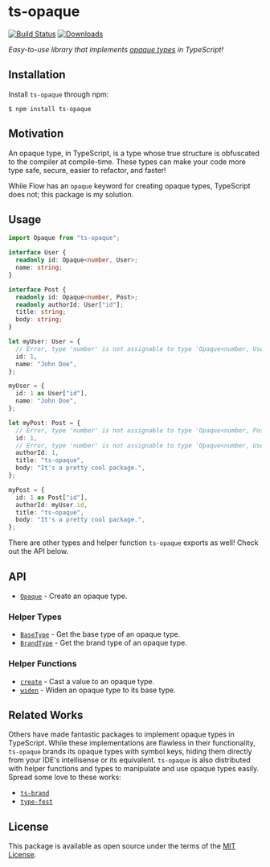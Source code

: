 [docs-url]: https://seancroach.github.io/ts-opaque/modules.html
[downloads-badge]: https://img.shields.io/npm/dt/ts-opaque?logo=npm
[opaque-types-url]: https://codemix.com/opaque-types-in-javascript/
[github-ci-badge]: https://img.shields.io/github/workflow/status/seancroach/ts-opaque/CI?logo=github
[github-ci-url]: https://github.com/seancroach/ts-opaque/actions?query=workflow%3A%22CI%22
[license-url]: https://github.com/seancroach/ts-opaque/blob/latest/license
[release-url]: https://www.npmjs.com/package/ts-opaque

# ts-opaque

[![Build Status][github-ci-badge]][github-ci-url] [![Downloads][downloads-badge]][release-url]

_Easy-to-use library that implements [opaque types][opaque-types-url] in TypeScript!_

## Installation

Install `ts-opaque` through npm:

```
$ npm install ts-opaque
```

## Motivation

An opaque type, in TypeScript, is a type whose true structure is obfuscated to the compiler at compile-time. These types can make your code more type safe, secure, easier to refactor, and faster!

While Flow has an `opaque` keyword for creating opaque types, TypeScript does not; this package is my solution.

## Usage

```ts
import Opaque from "ts-opaque";

interface User {
  readonly id: Opaque<number, User>;
  name: string;
}

interface Post {
  readonly id: Opaque<number, Post>;
  readonly authorId: User["id"];
  title: string;
  body: string;
}

let myUser: User = {
  // Error, type 'number' is not assignable to type 'Opaque<number, User>'
  id: 1,
  name: "John Doe",
};

myUser = {
  id: 1 as User["id"],
  name: "John Doe",
};

let myPost: Post = {
  // Error, type 'number' is not assignable to type 'Opaque<number, Post>'
  id: 1,
  // Error, type 'number' is not assignable to type 'Opaque<number, User>'
  authorId: 1,
  title: "ts-opaque",
  body: "It's a pretty cool package.",
};

myPost = {
  id: 1 as Post["id"],
  authorId: myUser.id,
  title: "ts-opaque",
  body: "It's a pretty cool package.",
};
```

There are other types and helper function `ts-opaque` exports as well! Check out the API below.

## API

- [`Opaque`](https://github.com/seancroach/ts-opaque/blob/latest/source/Opaque.ts) - Create an opaque type.

### Helper Types

- [`BaseType`](https://github.com/seancroach/ts-opaque/blob/latest/source/BaseType.ts) - Get the base type of an opaque type.
- [`BrandType`](https://github.com/seancroach/ts-opaque/blob/latest/source/BrandType.ts) - Get the brand type of an opaque type.

### Helper Functions

- [`create`](https://github.com/seancroach/ts-opaque/blob/latest/source/create.ts) - Cast a value to an opaque type.
- [`widen`](https://github.com/seancroach/ts-opaque/blob/latest/source/widen.ts) - Widen an opaque type to its base type.

## Related Works

Others have made fantastic packages to implement opaque types in TypeScript. While these implementations are flawless in their functionality, `ts-opaque` brands its opaque types with symbol keys, hiding them directly from your IDE's intellisense or its equivalent. `ts-opaque` is also distributed with helper functions and types to manipulate and use opaque types easily. Spread some love to these works:

- [`ts-brand`](https://github.com/kourge/ts-brand)
- [`type-fest`](https://github.com/sindresorhus/type-fest)

## License

This package is available as open source under the terms of the [MIT License][license-url].
